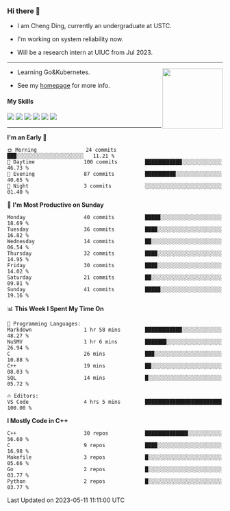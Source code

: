 ### Hi there 👋

* I am Cheng Ding, currently an undergraduate at USTC.
  
* I'm working on system reliability now.

* Will be a research intern at UIUC from Jul 2023.

---

<img align="right" height="141" src="https://github-readme-stats.vercel.app/api?username=IrisesD&theme=tokyonight&show_icons=true&count_private=true">

-  Learning Go&Kubernetes.

-  See my [homepage](https://irisesd.github.io) for more info.

#### My Skills

![](https://img.shields.io/badge/C++-65318e?logo=cplusplus&logoColor=fff)
![](https://img.shields.io/badge/Python-3e74a2?logo=python&logoColor=fff)
![](https://img.shields.io/badge/C-5654a2?logo=c&logoColor=fff)
![](https://img.shields.io/badge/Go-00aaff?logo=go&logoColor=fff)
![](https://img.shields.io/badge/Docker-0088ff?logo=docker&logoColor=fff)
![](https://img.shields.io/badge/Kubernetes-0066FF?logo=kubernetes&logoColor=fff)

---
<!--START_SECTION:waka-->
**I'm an Early 🐤** 

```text
🌞 Morning                24 commits          ███░░░░░░░░░░░░░░░░░░░░░░   11.21 % 
🌆 Daytime                100 commits         ████████████░░░░░░░░░░░░░   46.73 % 
🌃 Evening                87 commits          ██████████░░░░░░░░░░░░░░░   40.65 % 
🌙 Night                  3 commits           ░░░░░░░░░░░░░░░░░░░░░░░░░   01.40 % 
```
📅 **I'm Most Productive on Sunday** 

```text
Monday                   40 commits          █████░░░░░░░░░░░░░░░░░░░░   18.69 % 
Tuesday                  36 commits          ████░░░░░░░░░░░░░░░░░░░░░   16.82 % 
Wednesday                14 commits          ██░░░░░░░░░░░░░░░░░░░░░░░   06.54 % 
Thursday                 32 commits          ████░░░░░░░░░░░░░░░░░░░░░   14.95 % 
Friday                   30 commits          ████░░░░░░░░░░░░░░░░░░░░░   14.02 % 
Saturday                 21 commits          ██░░░░░░░░░░░░░░░░░░░░░░░   09.81 % 
Sunday                   41 commits          █████░░░░░░░░░░░░░░░░░░░░   19.16 % 
```


📊 **This Week I Spent My Time On** 

```text
💬 Programming Languages: 
Markdown                 1 hr 58 mins        ████████████░░░░░░░░░░░░░   48.27 % 
NuSMV                    1 hr 6 mins         ███████░░░░░░░░░░░░░░░░░░   26.94 % 
C                        26 mins             ███░░░░░░░░░░░░░░░░░░░░░░   10.88 % 
C++                      19 mins             ██░░░░░░░░░░░░░░░░░░░░░░░   08.03 % 
SQL                      14 mins             █░░░░░░░░░░░░░░░░░░░░░░░░   05.72 % 

🔥 Editors: 
VS Code                  4 hrs 5 mins        █████████████████████████   100.00 % 
```

**I Mostly Code in C++** 

```text
C++                      30 repos            ██████████████░░░░░░░░░░░   56.60 % 
C                        9 repos             ████░░░░░░░░░░░░░░░░░░░░░   16.98 % 
Makefile                 3 repos             █░░░░░░░░░░░░░░░░░░░░░░░░   05.66 % 
Go                       2 repos             █░░░░░░░░░░░░░░░░░░░░░░░░   03.77 % 
Python                   2 repos             █░░░░░░░░░░░░░░░░░░░░░░░░   03.77 % 
```




 Last Updated on 2023-05-11 11:11:00 UTC
<!--END_SECTION:waka-->